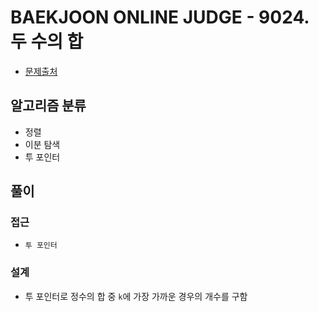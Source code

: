 # BAEKJOON ONLINE JUDGE - 9024. 두 수의 합

- [문제출처](https://www.acmicpc.net/problem/9024 '9024. 두 수의 합')

## 알고리즘 분류

- 정렬
- 이분 탐색
- 투 포인터

## 풀이

### 접근

- `투 포인터`

### 설계

- 투 포인터로 정수의 합 중 `k`에 가장 가까운 경우의 개수를 구함

